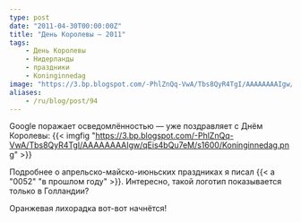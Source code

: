 ```yaml
---
type: post
date: "2011-04-30T00:00:00Z"
title: "День Королевы — 2011"
tags:
    - День Королевы
    - Нидерланды
    - праздники
    - Koninginnedag
image: "https://3.bp.blogspot.com/-PhlZnQq-VwA/Tbs8QyR4TgI/AAAAAAAAIgw/qEis4bQu7eM/s1600/Koninginnedag.png"
aliases:
    - /ru/blog/post/94
---
```


Google поражает осведомлённостью — уже поздравляет с Днём Королевы:
{{< imgfig "https://3.bp.blogspot.com/-PhlZnQq-VwA/Tbs8QyR4TgI/AAAAAAAAIgw/qEis4bQu7eM/s1600/Koninginnedag.png" >}}

<!--more-->

Подробнее о апрельско-майско-июньских праздниках я писал {{< a "0052" "в прошлом году" >}}. Интересно, такой логотип показывается только в Голландии?

Оранжевая лихорадка вот-вот начнётся!
